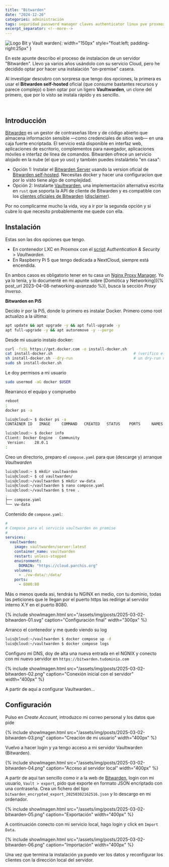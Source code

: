 ```yaml
---
title: "Bitwarden"
date: "2024-12-26"
categories: administración
tags: seguridad password manager claves authenticator linux pve proxmox lxc
excerpt_separator: <!--more-->
---
```


![Logo Bit y Vault warden](/assets/img/posts/logo-bitvaultwarden.svg){: width="150px" style="float:left; padding-right:25px" }

En este apunte describo el proceso de instalacion de un servidor "Bitwarden". Llevo ya varios años usándolo con su servicio Cloud, pero he decidido optar por hacer una instalación "on-premise" casera.

Al investigar descubro con sorpresa que tengo dos opciones, la primera es usar el **Bitwarden self-hosted** oficial (que consume bastantes recursos y parece complejo) o bien optar por un ligero **Vaultwarden**, un clone del primero, que por lo visto se instala rápido y es sencillo.

<br clear="left"/>
<!--more-->

## Introducción

[Bitwarden](https://bitwarden.com/es-la/open-source/) es un gestor de contraseñas libre y de código abierto que almacena información sensible —como credenciales de sitios web— en una caja fuerte encriptada. El servicio está disponible en interfaz web, aplicaciones de escritorio, complementos para navegador, aplicaciones móviles e interfaz de línea de comandos. Bitwarden ofrece un servicio alojado en la nube (el que yo uso) y también puedes instalártelo "en casa":

- Opción 1: Instalar el [Bitwarden Server](https://github.com/bitwarden/server) usando la version oficial de [Bitwarden self-hosted](https://bitwarden.com/help/install-on-premise-linux/). Necesitas docker y hacer una configuracion que por lo visto tiene algo de complejidad.
- Opción 2: Instalarte [Vaultwarden](https://github.com/dani-garcia/vaultwarden), una implementación alternativa escrita en `rust` que soporta la API de cliente de Bitwarden y es compatible con los [clientes oficiales de Bitwarden](https://bitwarden.com/download/) ([disclaimer](https://github.com/dani-garcia/vaultwarden#disclaimer)).

Por no complicarme mucho la vida, voy a ir por la segunda opción y si cubre lo que necesito probablemente me quede con ella.

## Instalación

Estas son las dos opciones que tengo.

- En contenedor LXC en Proxmox con el [script](https://community-scripts.github.io/ProxmoxVE/scripts) *Authentication & Security* > *Vaultwarden*.
- En Raspberry Pi 5 que tengo dedicada a NextCloud, siempre está encendida.

En ambos casos es obligatorio tener en tu casa un [Nginx Proxy Manager](https://nginxproxymanager.com). Yo ya lo tenía, y lo documenté en mi apunte sobre [Domótica y Networking]({% post_url 2023-04-08-networking-avanzado %}), busca la sección *Proxy Inverso*.

**Bitwarden en Pi5**

Decido ir por la Pi5, donde lo primero es instalar Docker. Primero como root actualizo a la última:

```bash
apt update && apt upgrade -y && apt full-upgrade -y
apt full-upgrade -y && apt autoremove -y --purge
```

Desde mi usuario instalo docker:

```bash
curl -fsSL https://get.docker.com -o install-docker.sh
cat install-docker.sh                                    # (verifico el script)
sh install-docker.sh --dry-run                           # un dry-run no viene mal
sudo sh install-docker.sh
```

Le doy permisos a mi usuario

```bash
sudo usermod -aG docker $USER
```

Rearranco el equipo y compruebo

```bash
reboot
:
docker ps -a

luis@cloud:~ $ docker ps -a
CONTAINER ID   IMAGE     COMMAND   CREATED   STATUS    PORTS     NAMES

luis@cloud:~ $ docker info
Client: Docker Engine - Community
 Version:    28.0.1
:
```

Creo un directorio, preparo el `compose.yaml` para que (descarge y) arranque *Vaultwarden*

```bash
luis@cloud:~ $ mkdir vaultwarden
luis@cloud:~ $ cd vaultwarden/
luis@cloud:~/vaultwarden $ mkdir vw-data
luis@cloud:~/vaultwarden $ nano compose.yaml
luis@cloud:~/vaultwarden $ tree .
.
├── compose.yaml
└── vw-data
```

Contenido de `compose.yaml`:

```yaml
#
# Compose para el servicio vaultwarden on premise
#
services:
  vaultwarden:
    image: vaultwarden/server:latest
    container_name: vaultwarden
    restart: unless-stopped
    environment:
      DOMAIN: "https://cloud.parchis.org"
    volumes:
      - ./vw-data/:/data/
    ports:
      - 8080:80
```

Más o menos queda asi, tendrás tu NGINX en medio, con tu dominio, todas las peticiones que le llegan por el puerto https las redirige al servidor interno X.Y en el puerto 8080.

{% include showImagen.html
      src="/assets/img/posts/2025-03-02-bitwarden-01.svg"
      caption="Configuración final"
      width="300px"
      %}

Arranco el contenedor y me quedo viendo su log

```bash
luis@cloud:~/vaultwarden $ docker compose up -d
luis@cloud:~/vaultwarden $ docker compose logs
```

Configuro mi DNS, doy de alta una nueva entrada en el NGNIX y conecto con mi nuevo servidor en `https://bitwarden.tudominio.com`

{% include showImagen.html
      src="/assets/img/posts/2025-03-02-bitwarden-02.png"
      caption="Conexión inicial con el servidor"
      width="400px"
      %}

A partir de aquí a configurar Vaultwarden...

## Configuración

Pulso en *Create Account*, introduzco mi correo personal y los datos que pide

{% include showImagen.html
      src="/assets/img/posts/2025-03-02-bitwarden-03.png"
      caption="Creación de mi usuario"
      width="400px"
      %}

Vuelvo a hacer login y ya tengo acceso a mi servidor Vaultwarden (Bitwarden).

{% include showImagen.html
      src="/assets/img/posts/2025-03-02-bitwarden-04.png"
      caption="Acceso al servidor local"
      width="400px"
      %}

A partir de aquí tan sencillo como ir a la web de [Bitwarden](https://bitwarden.), login con mi usuario, `Vault > export`, pido que exporte en formato JSON encriptado con una contraseña. Crea un fichero del tipo `bitwarden_encrypted_export_20250302162516.json` y lo descargo en mi ordenador.

{% include showImagen.html
      src="/assets/img/posts/2025-03-02-bitwarden-05.png"
      caption="Exportación"
      width="400px"
      %}

A continuación conecto con mi servicio local, hago login y click en `Import Data`.

{% include showImagen.html
      src="/assets/img/posts/2025-03-02-bitwarden-06.png"
      caption="Importación"
      width="400px"
      %}

Una vez que termina la instalación ya puedo ver los datos y reconfigurar los clientes con la dirección local del servidor.
